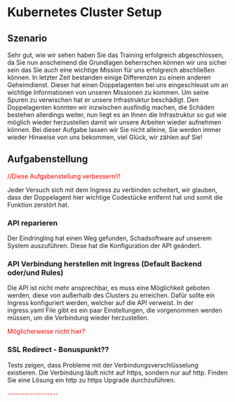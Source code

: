 # Kubernetes Cluster Setup

## Szenario

Sehr gut, wie wir sehen haben Sie das Training erfolgreich abgeschlossen, da Sie nun anscheinend die Grundlagen beherrschen können wir uns sicher sein das Sie auch eine wichtige Mission für uns erfolgreich abschließen können.
In letzter Zeit bestanden einige Differenzen zu einem anderen Geheimdienst. Dieser hat einen Doppelagenten bei uns eingeschleust um an wichtige Informationen von unseren Missionen zu kommen. Um seine Spuren zu verwischen hat er unsere Infrastruktur beschädigt. Den Doppelagenten konnten wir inzwischen ausfindig machen, die Schäden bestehen allerdings weiter, nun liegt es an Ihnen die Infrastruktur so gut wie möglich wieder herzustellen damit wir unsere Arbeiten wieder aufnehmen können. Bei dieser Aufgabe lassen wir Sie  nicht alleine, Sie werden immer wieder Hinweise von uns bekommen, viel Glück, wir zählen auf Sie!

## Aufgabenstellung

<span style="color:red">
//Diese Aufgabenstellung verbessern!!!
</span>

Jeder Versuch sich mit dem Ingress zu verbinden scheitert, wir glauben, dass der Doppelagent hier wichtige Codestücke entfernt hat und somit die Funktion zerstört hat.

### API reparieren

Der Eindringling hat einen Weg gefunden, Schadsoftware auf unserem System auszuführen. Diese hat die Konfiguration der API geändert.

### API Verbindung herstellen mit Ingress (Default Backend oder/und Rules)

Die API ist nicht mehr ansprechbar, es muss eine Möglichkeit geboten werden, diese von außerhalb des Clusters zu erreichen. Dafür sollte ein Ingress konfiguriert werden, welcher auf die API verweist. In der ingress.yaml File gibt es ein paar Einstellungen, die vorgenommen werden müssen, um die Verbindung wieder herzustellen.

<span style="color:red">
Möglicherweise nicht hier?
</span>

### SSL Redirect - Bonuspunkt??

Tests zeigen, dass Probleme mit der Verbindungsverschlüsselung existieren. Die Verbindung läuft nicht auf https, sondern nur auf http. Finden Sie eine Lösung ein http zu https Upgrade durchzuführen.

<span style="color:red">
------------------
</span>
